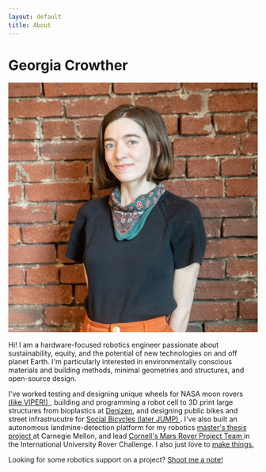 ```yaml
---
layout: default
title: About
---
```

# Georgia Crowther

<img src="assets/images/headshot.jpg" class="headshot" alt="headshot">

Hi! I am a hardware-focused robotics engineer passionate about sustainability, equity, and the potential of new technologies on and off planet Earth. I'm particularly interested in environmentally conscious materials and building methods, minimal geometries and structures, and open-source design. 

I've worked testing and designing unique wheels for NASA moon rovers <a href="https://georgiac.github.io/work_research/tw"> (like VIPER!) </a>, building and programming a robot cell to 3D print large structures from bioplastics at <a href="https://georgiac.github.io/work_research/denizen"> Denizen</a>, and designing public bikes and street infrastrucutre for <a href="https://georgiac.github.io/work_research/sobi"> Social Bicycles (later JUMP) </a>. I've also built an autonomous landmine-detection platform for my robotics <a href="https://georgiac.github.io/work_research/minebot"> master's thesis project </a> at Carnegie Mellon, and lead <a href="https://georgiac.github.io/work_research/cmr"> Cornell's Mars Rover Project Team </a> in the International University Rover Challenge. I also just love to <a href="https://georgiac.github.io/projects/">make things.</a>  

Looking for some robotics support on a project? <a href="mailto:georgia.crowther@protonmail.com"> Shoot me a note!</a>